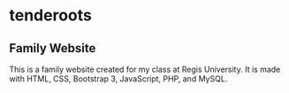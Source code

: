 # tenderoots
## Family Website

This is a family website created for my class at Regis University. It is made with HTML, CSS, Bootstrap 3, JavaScript, PHP, and MySQL.